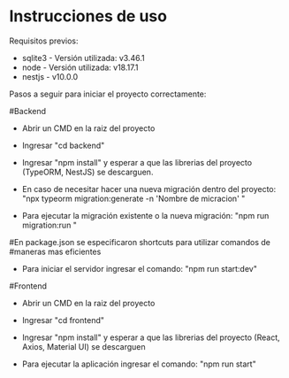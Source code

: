# Instrucciones de uso

Requisitos previos:

- sqlite3 - Versión utilizada: v3.46.1
- node - Versión utilizada: v18.17.1
- nestjs - v10.0.0

Pasos a seguir para iniciar el proyecto correctamente:

#Backend

- Abrir un CMD en la raiz del proyecto
- Ingresar "cd backend"

- Ingresar "npm install" y esperar a que las librerias del proyecto (TypeORM, NestJS) se descarguen.

- En caso de necesitar hacer una nueva migración dentro del proyecto:
"npx typeorm migration:generate -n 'Nombre de micracion' "

- Para ejecutar la migración existente o la nueva migración:
"npm run migration:run  "
  
#En package.json se especificaron shortcuts para utilizar comandos de #maneras mas eficientes

- Para iniciar el servidor ingresar el comando:
"npm run start:dev"

#Frontend

- Abrir un CMD en la raiz del proyecto

- Ingresar "cd frontend"

- Ingresar "npm install" y esperar a que las librerias del proyecto (React, Axios, Material UI) se descarguen

- Para ejecutar la aplicación ingresar el comando:
"npm run start"